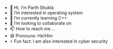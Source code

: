 - 👋 Hi, I’m Parth Shukla
- 👀 I’m interested in operating system
- 🌱 I’m currently learning C++
- 💞️ I’m looking to collaborate on 
- 📫 How to reach me ...
- 😄 Pronouns: He/Him
- ⚡ Fun fact: I am also interested in cyber security 

<!---
ParthShukla55/ParthShukla55 is a ✨ special ✨ repository because its `README.md` (this file) appears on your GitHub profile.
You can click the Preview link to take a look at your changes.
--->
